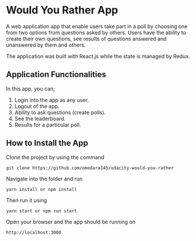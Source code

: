 # Would You Rather App

A web application app that enable users take part in a poll by choosing one from two options from questions asked by others. Users have the ability to create their own questions, see results of questions answered and unanswered by them and others.

The application was built with React.js while the state is managed by Redux.

## Application Functionalities

In this app, you can;
1. Login into the app as any user.
2. Logout of the app.
3. Ability to ask questions (create polls).
4. See the leaderboard.
5. Results for a particular poll.

## How to Install the App

Clone the project by using the command

`git clone https://github.com/omodara145/udacity-would-you-rather`

Navigate into the folder and run

`yarn install or npm install`

Then run it using

`yarn start or npm run start`

Open your browser and the app should be running on

`http://localhost:3000`
